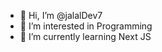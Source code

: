 - 👋 Hi, I’m @jalalDev7
- 👀 I’m interested in Programming
- 🌱 I’m currently learning Next JS


<!---
jalalDev7/jalalDev7 is a ✨ special ✨ repository because its `README.md` (this file) appears on your GitHub profile.
You can click the Preview link to take a look at your changes.
--->
